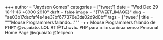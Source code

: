 
+++
author = "Jaydson Gomes"
categories = ["tweet"]
date = "Wed Dec 29 16:11:46 +0000 2010"
draft = false
image = "{TWEET_IMAGE}"
slug = "ae03b17decfaf4e4ae37bf677376e3de02d9d0bf"
tags = ["tweet"]
title = """Mouse Programmers falando..."""
+++
Mouse Programmers falando de PHP? @vquaiato: LOL RT @Tchovis: PHP para mim coninua sendo Personal Home Page @vquaiato @felipecn

